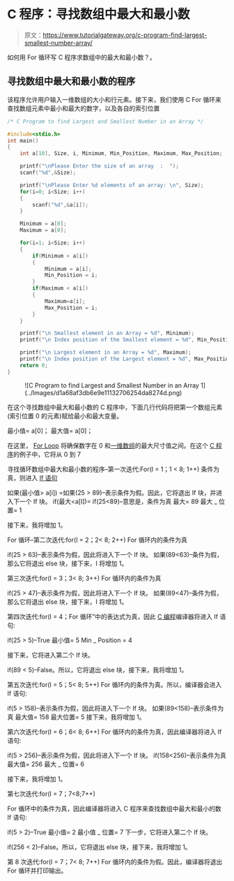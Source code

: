 # C 程序：寻找数组中最大和最小数

> 原文：<https://www.tutorialgateway.org/c-program-find-largest-smallest-number-array/>

如何用 For 循环写 C 程序求数组中的最大和最小数？。

## 寻找数组中最大和最小数的程序

该程序允许用户输入一维数组的大小和行元素。接下来，我们使用 C For 循环来查找数组元素中最小和最大的数字，以及各自的索引位置

```c
/* C Program to find Largest and Smallest Number in an Array */

#include<stdio.h>
int main()
{
	int a[10], Size, i, Minimum, Min_Position, Maximum, Max_Position;

	printf("\nPlease Enter the size of an array  :  ");
	scanf("%d",&Size);

	printf("\nPlease Enter %d elements of an array: \n", Size);
	for(i=0; i<Size; i++)
	{
		scanf("%d",&a[i]);
	}   

  	Minimum = a[0];
  	Maximum = a[0];

	for(i=1; i<Size; i++)
   	{
    	if(Minimum > a[i])
     	{
       		Minimum = a[i];
       		Min_Position = i;
	 	}
	   	if(Maximum < a[i])
     	{
       		Maximum=a[i];
       		Max_Position = i;
     	}    
   	}

  	printf("\n Smallest element in an Array = %d", Minimum);
  	printf("\n Index position of the Smallest element = %d", Min_Position);

  	printf("\n Largest element in an Array = %d", Maximum);
  	printf("\n Index position of the Largest element = %d", Max_Position);
  	return 0;
}
```

<figure class="wp-block-image">![C Program to find Largest and Smallest Number in an Array 1](../Images/d1a68af3db6e9e11132706254da8274d.png)</figure>

在这个寻找数组中最大和最小数的 C 程序中，下面几行代码将把第一个数组元素(索引位置 0 的元素)赋给最小和最大变量。

最小值= a[0]；
最大值= a[0]；

在这里， [For Loop](https://www.tutorialgateway.org/for-loop-in-c-programming/) 将确保数字在 0 和[一维数组](https://www.tutorialgateway.org/array-in-c/)的最大尺寸值之间。在这个 [C 程序](https://www.tutorialgateway.org/c-programming-examples/)的例子中，它将从 0 到 7

寻找循环数组中最大和最小数的程序–第一次迭代:For(I = 1；1 < 8; 1++)
条件为真，则进入 [If 语句](https://www.tutorialgateway.org/if-statement-in-c/)

如果(最小值> a[i]) =如果(25 > 89)–表示条件为假。因此，它将退出 If 块，并进入下一个 If 块。
if(最大<a[I])= if(25<89)–意思是，条件为真
最大= 89
最大 _ 位置= 1

接下来，我将增加 1。

For 循环–第二次迭代:for(I = 2；2< 8; 2++)
For 循环内的条件为真

if(25 > 63)–表示条件为假，因此将进入下一个 If 块。
如果(89<63)–条件为假，那么它将退出 else 块，接下来，I 将增加 1。

第三次迭代:for(I = 3；3< 8; 3++)
For 循环内的条件为真

if(25 > 47)–表示条件为假，因此将进入下一个 If 块。
如果(89<47)–条件为假，那么它将退出 else 块，接下来，I 将增加 1。

第四次迭代:for(I = 4；For 循环”中的表达式为真，因此 [C 编程](https://www.tutorialgateway.org/c-programming/)编译器将进入 If 语句:

if(25 > 5)–True
最小值= 5
Min _ Position = 4

接下来，它将进入第二个 If 块。

if(89 < 5)–False。所以，它将退出 else 块，接下来，我将增加 1。

第五次迭代:for(I = 5；5< 8; 5++)
For 循环内的条件为真。所以，编译器会进入 If 语句:

if(5 > 158)–表示条件为假，因此将进入下一个 If 块。
如果(89<158)–表示条件为真
最大值= 158
最大位置= 5
接下来，我将增加 1。

第六次迭代:for(I = 6；6< 8; 6++)
For 循环内的条件为真，因此编译器将进入 If 语句:

if(5 > 256)–表示条件为假，因此将进入下一个 If 块。
if(158<256)–表示条件为真
最大值= 256
最大 _ 位置= 6

接下来，我将增加 1。

第七次迭代:for(I = 7；7<8;7++)

For 循环中的条件为真，因此编译器将进入 C 程序来查找数组中最大和最小的数 If 语句:

if(5 > 2)–True
最小值= 2
最小值 _ 位置= 7
下一步，它将进入第二个 If 块。

if(256 < 2)–False。所以，它将退出 else 块，接下来，我将增加 1。

第 8 次迭代:for(I = 7；7< 8; 7++)
For 循环内的条件为假。因此，编译器将退出 For 循环并打印输出。